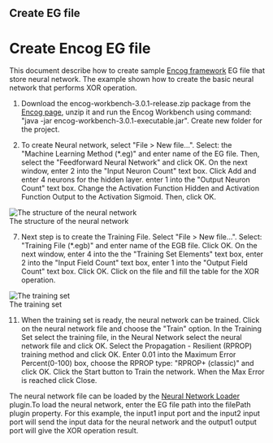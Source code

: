 ##

## Create EG file

# Create Encog EG file

This document describe how to create sample [Encog framework](http://www.heatonresearch.com/encog) EG file that store neural network. The example shown how to create the basic neural network that performs XOR operation.

1.  Download the encog-workbench-3.0.1-release.zip package from the [Encog page](http://www.heatonresearch.com/encog), unzip it and run the Encog Workbench using command: "java -jar encog-workbench-3.0.1-executable.jar". Create new folder for the project.

2.  To create Neural network, select "File > New file...". Select: the "Machine Learning Method (\*.eg)" and enter name of the EG file. Then, select the "Feedforward Neural Network" and click OK. On the next window, enter 2 into the "Input Neuron Count" text box. Click Add and enter 4 neurons for the hidden layer. enter 1 into the "Output Neuron Count" text box. Change the Activation Function Hidden and Activation Function Output to the Activation Sigmoid. Then, click OK.

![The
          structure of the neural network](./img/NeuralNetwork.jpg "The structure of the
          neural network")  
The structure of the neural network

7.  Next step is to create the Training File. Select "File > New file...". Select: "Training File (\*.egb)" and enter name of the EGB file. Click OK. On the next window, enter 4 into the the "Training Set Elements" text box, enter 2 into the "Input Field Count" text box, enter 1 into the "Output Field Count" text box. Click OK. Click on the file and fill the table for the XOR operation.

![The
          training set](./img/TrainingSet.jpg "The training set")  
The training set

11. When the training set is ready, the neural network can be trained. Click on the neural network file and choose the "Train" option. In the Training Set select the training file, in the Neural Network select the neural network file and click OK. Select the Propagation - Resilient (RPROP) training method and click OK. Enter 0.01 into the Maximum Error Percent(0-100) box, choose the RPROP type: "RPROP+ (classic)" and click OK. Click the Start button to Train the network. When the Max Error is reached click Close.

The neural network file can be loaded by the [Neural Network Loader](NeuralNetworkLoader.htm) plugin.To load the neural network, enter the EG file path into the filePath plugin property. For this example, the input1 input port and the input2 input port will send the input data for the neural network and the output1 output port will give the XOR operation result.
